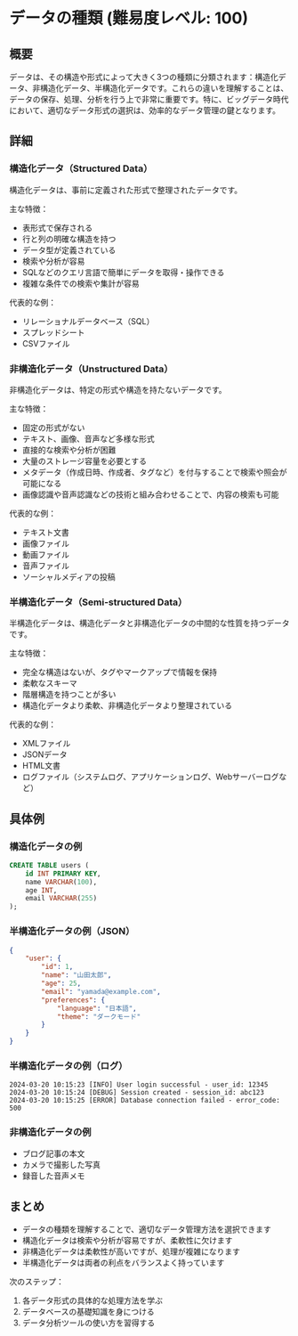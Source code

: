 # データの種類 (難易度レベル: 100)

## 概要
データは、その構造や形式によって大きく3つの種類に分類されます：構造化データ、非構造化データ、半構造化データです。これらの違いを理解することは、データの保存、処理、分析を行う上で非常に重要です。特に、ビッグデータ時代において、適切なデータ形式の選択は、効率的なデータ管理の鍵となります。

## 詳細

### 構造化データ（Structured Data）
構造化データは、事前に定義された形式で整理されたデータです。

主な特徴：
- 表形式で保存される
- 行と列の明確な構造を持つ
- データ型が定義されている
- 検索や分析が容易
- SQLなどのクエリ言語で簡単にデータを取得・操作できる
- 複雑な条件での検索や集計が容易

代表的な例：
- リレーショナルデータベース（SQL）
- スプレッドシート
- CSVファイル

### 非構造化データ（Unstructured Data）
非構造化データは、特定の形式や構造を持たないデータです。

主な特徴：
- 固定の形式がない
- テキスト、画像、音声など多様な形式
- 直接的な検索や分析が困難
- 大量のストレージ容量を必要とする
- メタデータ（作成日時、作成者、タグなど）を付与することで検索や照会が可能になる
- 画像認識や音声認識などの技術と組み合わせることで、内容の検索も可能

代表的な例：
- テキスト文書
- 画像ファイル
- 動画ファイル
- 音声ファイル
- ソーシャルメディアの投稿

### 半構造化データ（Semi-structured Data）
半構造化データは、構造化データと非構造化データの中間的な性質を持つデータです。

主な特徴：
- 完全な構造はないが、タグやマークアップで情報を保持
- 柔軟なスキーマ
- 階層構造を持つことが多い
- 構造化データより柔軟、非構造化データより整理されている

代表的な例：
- XMLファイル
- JSONデータ
- HTML文書
- ログファイル（システムログ、アプリケーションログ、Webサーバーログなど）

## 具体例

### 構造化データの例
```sql
CREATE TABLE users (
    id INT PRIMARY KEY,
    name VARCHAR(100),
    age INT,
    email VARCHAR(255)
);
```

### 半構造化データの例（JSON）
```json
{
    "user": {
        "id": 1,
        "name": "山田太郎",
        "age": 25,
        "email": "yamada@example.com",
        "preferences": {
            "language": "日本語",
            "theme": "ダークモード"
        }
    }
}
```

### 半構造化データの例（ログ）
```
2024-03-20 10:15:23 [INFO] User login successful - user_id: 12345
2024-03-20 10:15:24 [DEBUG] Session created - session_id: abc123
2024-03-20 10:15:25 [ERROR] Database connection failed - error_code: 500
```

### 非構造化データの例
- ブログ記事の本文
- カメラで撮影した写真
- 録音した音声メモ

## まとめ
- データの種類を理解することで、適切なデータ管理方法を選択できます
- 構造化データは検索や分析が容易ですが、柔軟性に欠けます
- 非構造化データは柔軟性が高いですが、処理が複雑になります
- 半構造化データは両者の利点をバランスよく持っています

次のステップ：
1. 各データ形式の具体的な処理方法を学ぶ
2. データベースの基礎知識を身につける
3. データ分析ツールの使い方を習得する 

